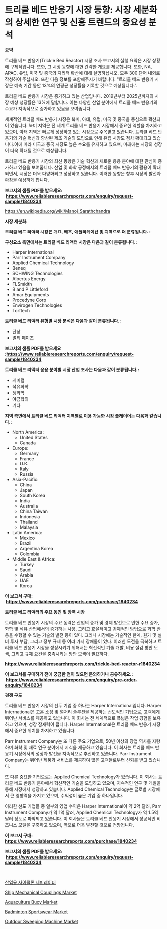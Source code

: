 <p><h1>트리클 베드 반응기 시장 동향: 시장 세분화의 상세한 연구 및 신흥 트렌드의 중요성 분석</h1></p><p><strong>요약</strong></p>
<p><p>트리클 베드 반응기(Trickle Bed Reactor) 시장 조사 보고서의 실행 요약은 시장 상황에 구체적입니다. 또한, 그 시장 동향에 대한 간략한 개요를 제공합니다. 또한, NA, APAC, 유럽, 미국 및 중국의 지리적 확산에 대해 설명하십시오. 모두 300 단어 내외로 작성하여 주십시오. 또한 다음 정보를 포함해주시기 바랍니다. "트리클 베드 반응기 시장은 예측 기간 동안 13%의 연평균 성장률을 기록할 것으로 예상됩니다.".</p><p>트리클 베드 반응기 시장은 증가하고 있는 산업입니다. 2019년부터 2025년까지의 시장 예상 성장률은 13%에 달합니다. 이는 다양한 산업 분야에서 트리클 베드 반응기의 수요가 지속적으로 증가하고 있음을 보여줍니다.</p><p>세계적인 트리클 베드 반응기 시장은 북미, 아태, 유럽, 미국 및 중국을 중심으로 확산되어 있습니다. 북미 지역은 전 세계 트리클 베드 반응기 시장에서 중요한 역할을 차지하고 있으며, 아태 지역은 빠르게 성장하고 있는 시장으로 주목받고 있습니다. 트리클 베드 반응기의 기술 혁신과 향상된 제조 기술의 도입으로 인해 유럽 시장도 점차 확대되고 있습니다.이에 따라 미국과 중국 시장도 높은 수요를 유지하고 있으며, 미래에는 시장의 성장이 더욱 확대될 것으로 예상됩니다.</p><p>트리클 베드 반응기 시장의 최신 동향은 기술 혁신과 새로운 응용 분야에 대한 관심이 증가하고 있음을 보여줍니다. 산업 및 화학 공정에서의 트리클 베드 반응기의 활용이 확대되면서, 시장은 더욱 다양화되고 성장하고 있습니다. 이러한 동향은 향후 시장의 발전과 확장을 예상하게 합니다.</p></p>
<p><strong>보고서의 샘플 PDF를 받으세요: &nbsp;<a href="https://www.reliableresearchreports.com/enquiry/request-sample/1840234">https://www.reliableresearchreports.com/enquiry/request-sample/1840234</a></strong></p>
<p><a href="https://en.wikipedia.org/wiki/Manoj_Sarathchandra">https://en.wikipedia.org/wiki/Manoj_Sarathchandra</a></p>
<p><strong>시장 세분화:</strong></p>
<p><strong> 트리클 베드 리액터 시장은 개요, 배포, 애플리케이션 및 지역으로 더 분류됩니다. :</strong></p>
<p><strong>구성요소 측면에서는 트리클 베드 리액터 시장은 다음과 같이 분류됩니다.:</strong></p>
<p><ul><li>Harper International</li><li>Parr Instrument Company</li><li>Applied Chemical Technology</li><li>Beneq</li><li>SCHWING Technologies</li><li>Albertus Energy</li><li>FLSmidth</li><li>B and P Littleford</li><li>Amar Equipments</li><li>Procedyne Corp</li><li>Envirogen Technologies</li><li>Torftech</li></ul></p>
<p><strong> 트리클 베드 리액터 유형별 시장 분석은 다음과 같이 분류됩니다.:</strong></p>
<p><ul><li>단상</li><li>멀티 페이즈</li></ul></p>
<p><strong>보고서의 샘플 PDF를 받으세요 :<a href="https://www.reliableresearchreports.com/enquiry/request-sample/1840234">https://www.reliableresearchreports.com/enquiry/request-sample/1840234</a></strong></p>
<p><strong> 트리클 베드 리액터 응용 분야별 시장 산업 조사는 다음과 같이 분류됩니다.:</strong></p>
<p><ul><li>케미컬</li><li>석유화학</li><li>생화학</li><li>야금학의</li><li>기타</li></ul></p>
<p><strong>지역 측면에서 트리클 베드 리액터 지역별로 이용 가능한 시장 플레이어는 다음과 같습니다.:</strong></p>
<p><ul>
    <li>
        North America:
        <ul>
            <li>United States</li>
            <li>Canada</li>
        </ul>
    </li>
    <li>
        Europe:
        <ul>
            <li>Germany</li>
            <li>France</li>
            <li>U.K.</li>
            <li>Italy</li>
            <li>Russia</li>
        </ul>
    </li>
    <li>
        Asia-Pacific:
        <ul>
            <li>China</li>
            <li>Japan</li>
            <li>South Korea</li>
            <li>India</li>
            <li>Australia</li>
            <li>China Taiwan</li>
            <li>Indonesia</li>
            <li>Thailand</li>
            <li>Malaysia</li>
        </ul>
    </li>
    <li>
        Latin America:
        <ul>
            <li>Mexico</li>
            <li>Brazil</li>
            <li>Argentina Korea</li>
            <li>Colombia</li>
        </ul>
    </li>
    <li>
        Middle East & Africa:
        <ul>
            <li>Turkey</li>
            <li>Saudi</li>
            <li>Arabia</li>
            <li>UAE</li>
            <li>Korea</li>
        </ul>
    </li>
    </ul></p>
<p><strong>이 보고서 구매: &nbsp;<a href="https://www.reliableresearchreports.com/purchase/1840234">https://www.reliableresearchreports.com/purchase/1840234</a></strong></p>
<p><strong>트리클 베드 리액터의 주요 동인 및 장벽 시장</strong></p>
<p><p>트리클 베드 반응기 시장의 주요 동력은 산업의 증가 및 경제 발전으로 인한 수요 증가, 화학 및 석유 산업에서의 증가하는 사용, 그리고 효율적이고 경제적인 방법으로 화학 반응을 수행할 수 있는 기술의 발전 등이 있다. 그러나 시장에는 기술적인 한계, 원가 및 설비 투자 부담, 그리고 정부 규제 등 여러 가지 장애물이 있다. 이러한 도전을 극복하고 트리클 베드 반응기 시장을 성장시키기 위해서는 혁신적인 기술 개발, 비용 절감 방안 모색, 그리고 규제 요건을 충족시키는 방안 모색이 필요하다.</p></p>
<p><strong><a href="https://www.reliableresearchreports.com/trickle-bed-reactor-r1840234">https://www.reliableresearchreports.com/trickle-bed-reactor-r1840234</a></strong></p>
<p><strong>이 보고서를 구매하기 전에 궁금한 점이 있으면 문의하거나 공유하세요.: &nbsp;<a href="https://www.reliableresearchreports.com/enquiry/pre-order-enquiry/1840234">https://www.reliableresearchreports.com/enquiry/pre-order-enquiry/1840234</a></strong></p>
<p><strong>경쟁 구도</strong></p>
<p><p>트리클 베드 반응기 시장의 선두 기업 중 하나는 Harper International입니다. Harper International은 고온 소성 및 열처리 솔루션을 제공하는 선도적인 기업으로, 고객에게 뛰어난 서비스를 제공하고 있습니다. 이 회사는 전 세계적으로 폭넓은 작업 경험을 보유하고 있으며, 성장 잠재력이 큽니다. Harper International은 트리클 베드 반응기 시장에서 중요한 위치를 차지하고 있습니다.</p><p>Parr Instrument Company는 또 다른 주요 기업으로, 50년 이상의 장업 역사를 자랑하며 화학 및 재료 연구 분야에서 지식을 제공하고 있습니다. 이 회사는 트리클 베드 반응기 시장에서의 성장과 발전을 지속적으로 추진하고 있습니다. Parr Instrument Company는 뛰어난 제품과 서비스를 제공하여 많은 고객들로부터 신뢰를 받고 있습니다.</p><p>또 다른 중요한 기업으로는 Applied Chemical Technology가 있습니다. 이 회사는 트리클 베드 반응기 분야에서 혁신적인 기술을 도입하고 있으며, 지속적인 연구 및 개발을 통해 시장에서 성장하고 있습니다. Applied Chemical Technology는 글로벌 시장에서 큰 영향력을 가지고 있으며, 수익성이 높은 기업 중 하나입니다.</p><p>이러한 선도 기업들 중 일부의 영업 수익은 Harper International이 약 2억 달러, Parr Instrument Company가 약 1억 달러, Applied Chemical Technology가 약 1.5억 달러 정도로 파악되고 있습니다. 이 회사들은 트리클 베드 반응기 시장에서 성공적인 비즈니스 모델을 구축하고 있으며, 앞으로 더욱 발전할 것으로 전망됩니다.</p></p>
<p><strong>이 보고서 구매: &nbsp; <a href="https://www.reliableresearchreports.com/purchase/1840234">https://www.reliableresearchreports.com/purchase/1840234</a></strong></p>
<p><strong>보고서의 샘플 PDF를 받으세요: &nbsp;<a href="https://www.reliableresearchreports.com/enquiry/request-sample/1840234">https://www.reliableresearchreports.com/enquiry/request-sample/1840234</a></strong><strong></strong></p>
<p>&nbsp;</p>
<p><p><a href="https://github.com/sougarounis/Market-Research-Report-List-5/blob/main/321780368695.md">산업용 사이클론 세퍼레이터</a></p><p><a href="https://issuu.com/reportprime-2/docs/ship-mechanical-couplings-market-size-2030.pptx">Ship Mechanical Couplings Market</a></p><p><a href="https://issuu.com/reportprime-2/docs/aquaculture-buoy-market-size-2030.pptx">Aquaculture Buoy Market</a></p><p><a href="https://github.com/RichRobinson5/Market-Research-Report-List-6/blob/main/badminton-sportswear-market.md">Badminton Sportswear Market</a></p><p><a href="https://github.com/gdfhhhj/Market-Research-Report-List-6/blob/main/outdoor-sweeping-machine-market.md">Outdoor Sweeping Machine Market</a></p></p>
